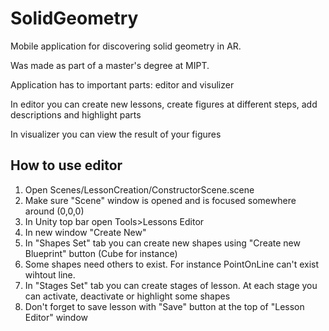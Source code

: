 # SolidGeometry
Mobile application for discovering solid geometry in AR.

Was made as part of a master's degree at MIPT.


Application has to important parts: editor and visulizer

In editor you can create new lessons, create figures at different steps, add descriptions and highlight parts

In visualizer you can view the result of your figures

## How to use editor
1) Open Scenes/LessonCreation/ConstructorScene.scene
2) Make sure "Scene" window is opened and is focused somewhere around (0,0,0)
3) In Unity top bar open Tools>Lessons Editor
4) In new window "Create New"
5) In "Shapes Set" tab you can create new shapes using "Create new Blueprint" button (Cube for instance)
6) Some shapes need others to exist. For instance PointOnLine can't exist wihtout line.
7) In "Stages Set" tab you can create stages of lesson. At each stage you can activate, deactivate or highlight some shapes
8) Don't forget to save lesson with "Save" button at the top of "Lesson Editor" window
